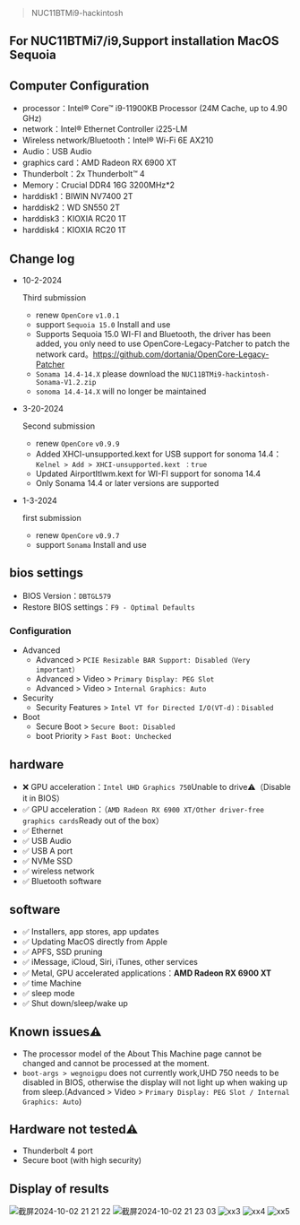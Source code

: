 > NUC11BTMi9-hackintosh
## For NUC11BTMi7/i9,Support installation MacOS Sequoia


## Computer Configuration

- processor：Intel® Core™ i9-11900KB Processor (24M Cache, up to 4.90 GHz)
- network：Intel® Ethernet Controller i225-LM
- Wireless network/Bluetooth：Intel® Wi-Fi 6E AX210
- Audio：USB Audio
- graphics card：AMD Radeon RX 6900 XT
- Thunderbolt：2x Thunderbolt™ 4
- Memory：Crucial DDR4 16G 3200MHz*2
- harddisk1：BIWIN NV7400 2T
- harddisk2：WD SN550 2T
- harddisk3：KIOXIA RC20 1T
- harddisk4：KIOXIA RC20 1T
  
## Change log

- 10-2-2024

  Third submission
  - renew `OpenCore` `v1.0.1`
  - support `Sequoia 15.0` Install and use
  - Supports Sequoia 15.0 WI-FI and Bluetooth, the driver has been added, you only need to use OpenCore-Legacy-Patcher to patch the network card。https://github.com/dortania/OpenCore-Legacy-Patcher
  - `Sonama 14.4-14.X` please download the `NUC11BTMi9-hackintosh-Sonama-V1.2.zip`
  - `sonoma 14.4-14.X` will no longer be maintained

- 3-20-2024
  
  Second submission
  - renew `OpenCore` `v0.9.9`
  - Added XHCI-unsupported.kext for USB support for sonoma 14.4：`Kelnel > Add > XHCI-unsupported.kext ：true`
  - Updated AirportItlwm.kext for WI-FI support for sonoma 14.4
  - Only Sonama 14.4 or later versions are supported



- 1-3-2024
 
  first submission
  - renew `OpenCore` `v0.9.7`
  - support `Sonama` Install and use
  
## bios settings

- BIOS Version：`DBTGL579`
- Restore BIOS settings：`F9 - Optimal Defaults`

### Configuration

- Advanced
  - Advanced > `PCIE Resizable BAR Support: Disabled（Very important）`
  - Advanced > Video > `Primary Display: PEG Slot`
  - Advanced > Video > `Internal Graphics: Auto`
- Security
  - Security Features > `Intel VT for Directed I/O(VT-d)：Disabled`
- Boot
  - Secure Boot > `Secure Boot: Disabled`
  - boot Priority > `Fast Boot: Unchecked`

## hardware

- ❌  GPU acceleration：`Intel UHD Graphics 750`Unable to drive⚠️（Disable it in BIOS）
- ✅ GPU acceleration：（`AMD Radeon RX 6900 XT/Other driver-free graphics cards`Ready out of the box）
- ✅ Ethernet
- ✅ USB Audio
- ✅ USB A port
- ✅ NVMe SSD
- ✅ wireless network
- ✅ Bluetooth
software

## software

- ✅ Installers, app stores, app updates
- ✅ Updating MacOS directly from Apple
- ✅ APFS, SSD pruning
- ✅ iMessage, iCloud, Siri, iTunes, other services
- ✅ Metal, GPU accelerated applications：**AMD Radeon RX 6900 XT**
- ✅ time Machine
- ✅ sleep mode
- ✅ Shut down/sleep/wake up

## Known issues⚠️
- The processor model of the About This Machine page cannot be changed and cannot be processed at the moment.
- `boot-args > wegnoigpu` does not currently work,UHD 750 needs to be disabled in BIOS, otherwise the display will not light up when waking up from sleep.(Advanced > Video > `Primary Display: PEG Slot / Internal Graphics: Auto`)

## Hardware not tested⚠️

- Thunderbolt 4 port
- Secure boot (with high security)

## Display of results
![截屏2024-10-02 21 21 22](https://github.com/user-attachments/assets/e4ff67f8-270f-421c-a645-8e535332bd3d)
![截屏2024-10-02 21 23 03](https://github.com/user-attachments/assets/62a03929-965c-4065-9c10-a4cef145d5d6)
![xx3](https://github.com/xiao-chenxi/NUC11BTMi9-hackintosh/assets/63736726/799cfacb-788d-439b-9e5e-b6121bd0fa14)
![xx4](https://github.com/xiao-chenxi/NUC11BTMi9-hackintosh/assets/63736726/854a959f-b337-44d7-bae5-2feb61cf616c)
![xx5](https://github.com/xiao-chenxi/NUC11BTMi9-hackintosh/assets/63736726/fb5ac0c0-bc91-48cd-871d-4d628f77e8bf)
